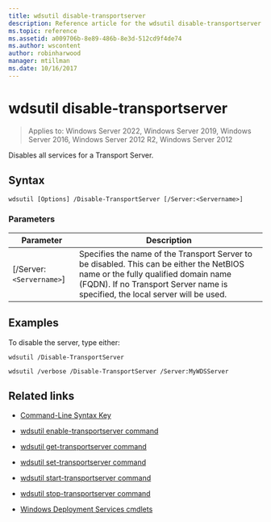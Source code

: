 ```yaml
---
title: wdsutil disable-transportserver
description: Reference article for the wdsutil disable-transportserver command, which disables all services for a Transport Server.
ms.topic: reference
ms.assetid: a009706b-8e89-486b-8e3d-512cd9f4de74
ms.author: wscontent
author: robinharwood
manager: mtillman
ms.date: 10/16/2017
---
```


# wdsutil disable-transportserver

>Applies to: Windows Server 2022, Windows Server 2019, Windows Server 2016, Windows Server 2012 R2, Windows Server 2012

Disables all services for a Transport Server.

## Syntax

```
wdsutil [Options] /Disable-TransportServer [/Server:<Servername>]
```

### Parameters

|Parameter|Description|
|-------|--------|
|[/Server:`<Servername>`]|Specifies the name of the Transport Server to be disabled. This can be either the NetBIOS name or the fully qualified domain name (FQDN). If no Transport Server name is specified, the local server will be used.|

## Examples

To disable the server, type either:

```
wdsutil /Disable-TransportServer
```

```
wdsutil /verbose /Disable-TransportServer /Server:MyWDSServer
```

## Related links

- [Command-Line Syntax Key](command-line-syntax-key.md)

- [wdsutil enable-transportserver command](wdsutil-enable-transportserver.md)

- [wdsutil get-transportserver command](wdsutil-get-transportserver.md)

- [wdsutil set-transportserver command](wdsutil-set-transportserver.md)

- [wdsutil start-transportserver command](wdsutil-start-transportserver.md)

- [wdsutil stop-transportserver command](wdsutil-stop-transportserver.md)

- [Windows Deployment Services cmdlets](/powershell/module/wds)
